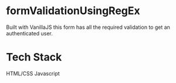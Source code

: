 # formValidationUsingRegEx
Built with VanillaJS this form has all the required validation to get an authenticated user.

# Tech Stack
HTML/CSS
Javascript


